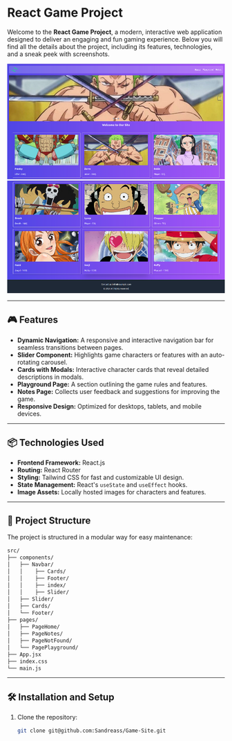 # React Game Project

Welcome to the **React Game Project**, a modern, interactive web application designed to deliver an engaging and fun gaming experience. Below you will find all the details about the project, including its features, technologies, and a sneak peek with screenshots.

![App Screenshot](./screenshots/screenshot1.png)
![App Screenshot2](./screenshots/screenshot2.png)

---

## 🎮 Features

- **Dynamic Navigation:** A responsive and interactive navigation bar for seamless transitions between pages.
- **Slider Component:** Highlights game characters or features with an auto-rotating carousel.
- **Cards with Modals:** Interactive character cards that reveal detailed descriptions in modals.
- **Playground Page:** A section outlining the game rules and features.
- **Notes Page:** Collects user feedback and suggestions for improving the game.
- **Responsive Design:** Optimized for desktops, tablets, and mobile devices.

---

## 📦 Technologies Used

- **Frontend Framework:** React.js
- **Routing:** React Router
- **Styling:** Tailwind CSS for fast and customizable UI design.
- **State Management:** React's `useState` and `useEffect` hooks.
- **Image Assets:** Locally hosted images for characters and features.

---

## 📂 Project Structure

The project is structured in a modular way for easy maintenance:
```plaintext
src/
├── components/
│   ├── Navbar/
│   │    ├── Cards/
│   │    ├── Footer/
│   │    ├── index/
│   │    ├── Slider/
│   ├── Slider/
│   ├── Cards/
│   └── Footer/
├── pages/
│   ├── PageHome/
│   ├── PageNotes/
│   ├── PageNotFound/
│   └── PagePlayground/
├── App.jsx
├── index.css
└── main.js
```
---

## 🛠️ Installation and Setup

1. Clone the repository:
   ```bash
   git clone git@github.com:Sandreass/Game-Site.git
```
